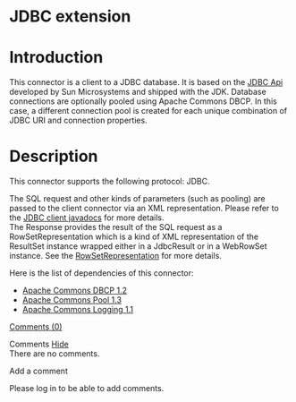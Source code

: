 JDBC extension
==============

Introduction
============

This connector is a client to a JDBC database. It is based on the [JDBC
Api](http://web.archive.org/web/20090205114847/http://java.sun.com/products/jdbc/)
developed by Sun Microsystems and shipped with the JDK. Database
connections are optionally pooled using Apache Commons DBCP. In this
case, a different connection pool is created for each unique combination
of JDBC URI and connection properties.

Description
===========

This connector supports the following protocol: JDBC.

The SQL request and other kinds of parameters (such as pooling) are
passed to the client connector via an XML representation. Please refer
to the [JDBC client
javadocs](http://web.archive.org/web/20090205114847/http://www.restlet.org/documentation/1.1/ext/com/noelios/restlet/ext/jdbc/JdbcClientHelper.html)
for more details. \
 The Response provides the result of the SQL request as a
RowSetRepresentation which is a kind of XML representation of the
ResultSet instance wrapped either in a JdbcResult or in a WebRowSet
instance. See the
[RowSetRepresentation](http://web.archive.org/web/20090205114847/http://www.restlet.org/documentation/1.1/ext/com/noelios/restlet/ext/jdbc/RowSetRepresentation.html)
for more details.

Here is the list of dependencies of this connector:

-   [Apache Commons DBCP
    1.2](http://web.archive.org/web/20090205114847/http://jakarta.apache.org/commons/dbcp/)
-   [Apache Commons Pool
    1.3](http://web.archive.org/web/20090205114847/http://jakarta.apache.org/commons/pool/)
-   [Apache Commons Logging
    1.1](http://web.archive.org/web/20090205114847/http://jakarta.apache.org/commons/logging/)

[Comments
(0)](http://web.archive.org/web/20090205114847/http://wiki.restlet.org/docs_1.1/13-restlet/28-restlet/77-restlet.html#)

Comments
[Hide](http://web.archive.org/web/20090205114847/http://wiki.restlet.org/docs_1.1/13-restlet/28-restlet/77-restlet.html#)
\
There are no comments.

Add a comment

Please log in to be able to add comments.
